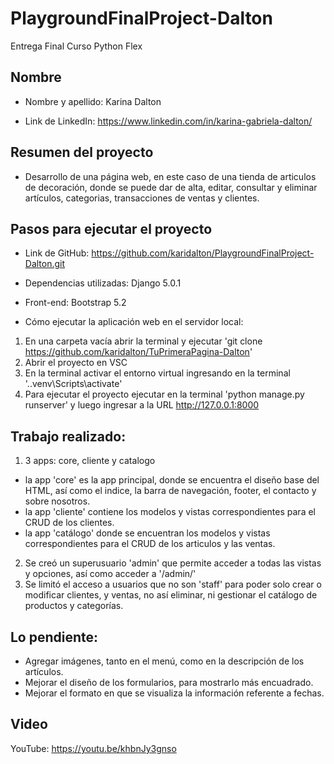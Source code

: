 # PlaygroundFinalProject-Dalton
Entrega Final Curso Python Flex

## Nombre

- Nombre y apellido: Karina Dalton

- Link de LinkedIn: https://www.linkedin.com/in/karina-gabriela-dalton/

## Resumen del proyecto

- Desarrollo de una página web, en este caso de una tienda de articulos de decoración, donde se puede dar de alta, editar, consultar y eliminar artículos, categorias, transacciones de ventas y clientes.

## Pasos para ejecutar el proyecto

- Link de GitHub: https://github.com/karidalton/PlaygroundFinalProject-Dalton.git

- Dependencias utilizadas: Django 5.0.1
- Front-end: Bootstrap 5.2

- Cómo ejecutar la aplicación web en el servidor local:

1) En una carpeta vacía abrir la terminal y ejecutar 'git clone https://github.com/karidalton/TuPrimeraPagina-Dalton'
2) Abrir el proyecto en VSC
3) En la terminal activar el entorno virtual ingresando en la terminal '.\.venv\Scripts\activate'
4) Para ejecutar el proyecto ejecutar en la terminal 'python manage.py runserver' y luego ingresar a la URL http://127.0.0.1:8000


## Trabajo realizado:
1) 3 apps: core, cliente y catalogo
- la app 'core' es la app principal, donde se encuentra el diseño base del HTML, así como el indice, la barra de navegación, footer, el contacto y sobre nosotros.
- la app 'cliente' contiene los modelos y vistas correspondientes para el CRUD de los clientes.
- la app 'catálogo' donde se encuentran los modelos y vistas correspondientes para el CRUD de los articulos y las ventas.

2) Se creó un superusuario 'admin' que permite acceder a todas las vistas y opciones, así como acceder a '/admin/'
3) Se limitó el acceso a usuarios que no son 'staff' para poder solo crear o modificar clientes, y ventas, no así eliminar, ni gestionar el catálogo de productos y categorías. 

## Lo pendiente:
- Agregar imágenes, tanto en el menú, como en la descripción de los artículos. 
- Mejorar el diseño de los formularios, para mostrarlo más encuadrado.
- Mejorar el formato en que se visualiza la información referente a fechas.

## Video

YouTube: https://youtu.be/khbnJy3gnso


